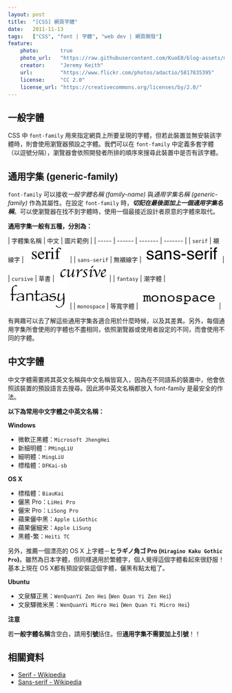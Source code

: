 ```yaml
---
layout: post
title:  "[CSS] 網頁字體"
date:   2011-11-13
tags:   ["CSS", "font | 字體", "web dev | 網頁開發"]
feature:
    photo:       true
    photo_url:   "https://raw.githubusercontent.com/KuoE0/blog-assets/master/feature-photos/2011-11-13-css-web-font.jpg"
    creator:     "Jeremy Keith"
    url:         "https://www.flickr.com/photos/adactio/5817835395"
    license:     "CC 2.0"
    license_url: "https://creativecommons.org/licenses/by/2.0/"
---
```


## 一般字體

CSS 中 `font-family` 用來指定網頁上所要呈現的字體，但若此裝置並無安裝該字體時，則會使用瀏覽器預設之字體。我們可以在 `font-family` 中定義多套字體（以逗號分隔），瀏覽器會依照開發者所排的順序來搜尋此裝置中是否有該字體。

## 通用字集 (generic-family)

`font-family` 可以接收*一般字體名稱 (family-name)* 與*通用字集名稱 (generic-family)* 作為其屬性。在設定 `font-family` 時，***切記在最後面加上一個通用字集名稱***。可以使瀏覽器在找不到字體時，使用一個最接近設計者原意的字體來取代。

**通用字集一般有五種，分別為：**

| 字體集名稱 | 中文 | 圖片範例 |
| ----- | ------ | ------- | ------- |
| `serif` | 襯線字 | ![serif](https://raw.githubusercontent.com/KuoE0/blog-assets/master/content-photos/2011-11-13-css-web-font-1.png) |
| `sans-serif` | 無襯線字 | ![sans-serif](https://raw.githubusercontent.com/KuoE0/blog-assets/master/content-photos/2011-11-13-css-web-font-2.png) |
| `cursive` | 草書 | ![cursive](https://raw.githubusercontent.com/KuoE0/blog-assets/master/content-photos/2011-11-13-css-web-font-3.png) |
| `fantasy` | 潮字體 | ![fantasy](https://raw.githubusercontent.com/KuoE0/blog-assets/master/content-photos/2011-11-13-css-web-font-4.png) |
| `monospace` | 等寬字體 | ![monospace](https://raw.githubusercontent.com/KuoE0/blog-assets/master/content-photos/2011-11-13-css-web-font-5.png) |

有興趣可以去了解這些通用字集各適合用於什麼時候，以及其差異。另外，每個通用字集所會使用的字體也不盡相同，依照瀏覽器或使用者設定的不同，而會使用不同的字體。

## 中文字體

中文字體需要將其英文名稱與中文名稱皆寫入，因為在不同語系的裝置中，他會依照該裝置的預設語言去搜尋。因此將中英文名稱都放入 font-family 是最安全的作法。

**以下為常用中文字體之中英文名稱：**

**Windows**

- 微軟正黑體：`Microsoft JhengHei`
- 新細明體：`PMingLiU`
- 細明體：`MingLiU`
- 標楷體：`DFKai-sb`

**OS X**

- 標楷體：`BiauKai`
- 儷黑 Pro：`LiHei Pro`
- 儷宋 Pro：`LiSong Pro`
- 蘋果儷中黑：`Apple LiGothic`
- 蘋果儷細宋：`Apple LiSung`
- 黑體-繁：`Heiti TC`

另外，推薦一個漂亮的 OS X 上字體－**ヒラギノ角ゴ Pro (`Hiragino Kaku Gothic Pro`)**。雖然為日本字體，但同樣適用於繁體字，個人覺得這個字體看起來很舒服！基本上現在 OS X都有預設安裝這個字體，儷黑有點太粗了。

**Ubuntu**

- 文泉驛正黑：`WenQuanYi Zen Hei` (`Wen Quan Yi Zen Hei`)
- 文泉驛微米黑：`WenQuanYi Micro Hei` (`Wen Quan Yi Micro Hei`)

**注意**

若**一般字體名稱**含空白，請用**引號**括住。但**通用字集不需要加上引號**！！

## 相關資料

- [Serif - Wikipedia](http://en.wikipedia.org/wiki/Serif)
- [Sans-serif - Wikipedia](http://en.wikipedia.org/wiki/Serif)

